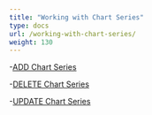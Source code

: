 ```yaml
---
title: "Working with Chart Series"
type: docs
url: /working-with-chart-series/
weight: 130
---
```

-[ADD Chart Series](/add-chart-series)

-[DELETE Chart Series](/delete-chart-series)

-[UPDATE Chart Series](/update-chart-series)
